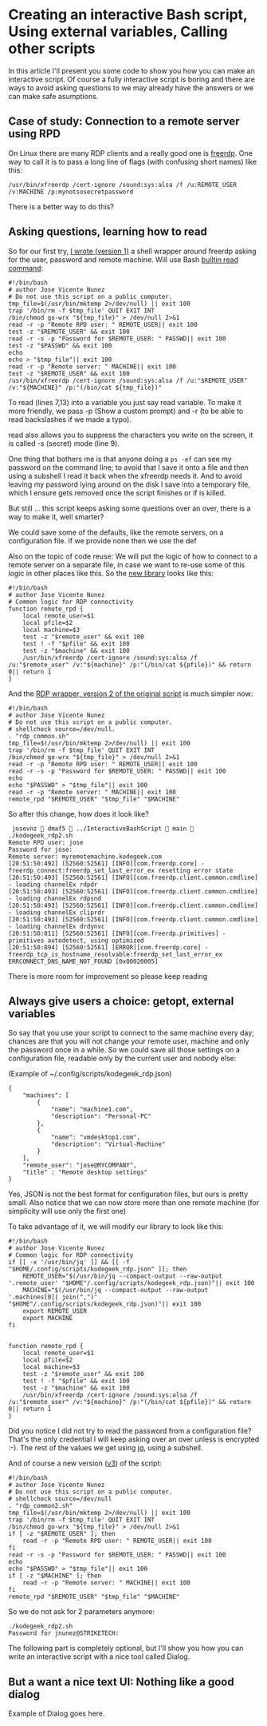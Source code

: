 # Creating an interactive Bash script, Using external variables, Calling other scripts

In this article I'll present you some code to show you how you can make an interactive script. Of course a fully interactive script is boring and there are ways to avoid asking questions to we may already have the answers or we can make safe asumptions.

## Case of study: Connection to a remote server using RPD

On Linux there are many RDP clients and a really good one is [freerdp](https://www.freerdp.com/). One way to call it is to pass a long line of flags (with confusing short names) like this:

```shell=
/usr/bin/xfreerdp /cert-ignore /sound:sys:alsa /f /u:REMOTE_USER /v:MACHINE /p:mynotsosecretpassword
```

There is a better way to do this?

## Asking questions, learning how to read

So for our first try, [I wrote (version 1)](https://github.com/josevnz/InteractiveBashScript/blob/main/kodegeek_rdp1.sh) a shell wrapper around freerdp asking for the user, password and remote machine. Will use Bash [builtin read command](https://wiki.bash-hackers.org/commands/builtin/read):

```shell=
#!/bin/bash
# author Jose Vicente Nunez
# Do not use this script on a public computer.
tmp_file=$(/usr/bin/mktemp 2>/dev/null) || exit 100
trap '/bin/rm -f $tmp_file' QUIT EXIT INT
/bin/chmod go-wrx "${tmp_file}" > /dev/null 2>&1
read -r -p "Remote RPD user: " REMOTE_USER|| exit 100
test -z "$REMOTE_USER" && exit 100
read -r -s -p "Password for $REMOTE_USER: " PASSWD|| exit 100
test -z "$PASSWD" && exit 100
echo
echo > "$tmp_file"|| exit 100
read -r -p "Remote server: " MACHINE|| exit 100
test -z "$REMOTE_USER" && exit 100
/usr/bin/xfreerdp /cert-ignore /sound:sys:alsa /f /u:"$REMOTE_USER" /v:"${MACHINE}" /p:"(/bin/cat ${tmp_file})"
```

To read (lines 7,13) into a variable you just say read variable. To make it more friendly, we pass -p (Show a custom prompt) and -r (to be able to read backslashes if we made a typo).

read also allows you to suppress the characters you write on the screen, it is called -s (secret) mode (line 9).

One thing that bothers me is that anyone doing a ```ps -ef``` can see my password on the command line; to avoid that I save it onto a file and then using a subshell I read it back when the xfreerdp needs it. And to avoid leaving my password lying around on the disk I save into a temporary file, which I ensure gets removed once the script finishes or if is killed.

But still ... this script keeps asking some questions over an over, there is a way to make it, well smarter?

We could save some of the defaults, like the remote servers, on a configuration file. If we provide none then we use the def

Also on the topic of code reuse: We will put the logic of how to connect to a remote server on a separate file, in case we want to re-use some of this logic in other places like this. So the [new library](https://github.com/josevnz/InteractiveBashScript/blob/main/rdp_common.sh) looks like this:

```shell=
#!/bin/bash
# author Jose Vicente Nunez
# Common logic for RDP connectivity
function remote_rpd {
    local remote_user=$1
    local pfile=$2
    local machine=$3
    test -z "$remote_user" && exit 100
    test ! -f "$pfile" && exit 100
    test -z "$machine" && exit 100
    /usr/bin/xfreerdp /cert-ignore /sound:sys:alsa /f /u:"$remote_user" /v:"${machine}" /p:"(/bin/cat ${pfile})" && return 0|| return 1
}
```

And the [RDP wrapper, version 2 of the original script](https://github.com/josevnz/InteractiveBashScript/blob/main/kodegeek_rdp2.sh) is much simpler now:
```shell=
#!/bin/bash
# author Jose Vicente Nunez
# Do not use this script on a public computer.
# shellcheck source=/dev/null.
. "rdp_common.sh"
tmp_file=$(/usr/bin/mktemp 2>/dev/null) || exit 100
trap '/bin/rm -f $tmp_file' QUIT EXIT INT
/bin/chmod go-wrx "${tmp_file}" > /dev/null 2>&1
read -r -p "Remote RPD user: " REMOTE_USER|| exit 100
read -r -s -p "Password for $REMOTE_USER: " PASSWD|| exit 100
echo
echo "$PASSWD" > "$tmp_file"|| exit 100
read -r -p "Remote server: " MACHINE|| exit 100
remote_rpd "$REMOTE_USER" "$tmp_file" "$MACHINE"

```

So after this change, how does it look like?
```shell=
 josevnz  dmaf5  ../InteractiveBashScript  main  ./kodegeek_rdp2.sh
Remote RPD user: jose
Password for jose: 
Remote server: myremotemachine.kodegeek.com
[20:51:50:492] [52560:52561] [INFO][com.freerdp.core] - freerdp_connect:freerdp_set_last_error_ex resetting error state
[20:51:50:493] [52560:52561] [INFO][com.freerdp.client.common.cmdline] - loading channelEx rdpdr
[20:51:50:493] [52560:52561] [INFO][com.freerdp.client.common.cmdline] - loading channelEx rdpsnd
[20:51:50:493] [52560:52561] [INFO][com.freerdp.client.common.cmdline] - loading channelEx cliprdr
[20:51:50:493] [52560:52561] [INFO][com.freerdp.client.common.cmdline] - loading channelEx drdynvc
[20:51:50:811] [52560:52561] [INFO][com.freerdp.primitives] - primitives autodetect, using optimized
[20:51:50:894] [52560:52561] [ERROR][com.freerdp.core] - freerdp_tcp_is_hostname_resolvable:freerdp_set_last_error_ex ERRCONNECT_DNS_NAME_NOT_FOUND [0x00020005]
```

There is more room for improvement so please keep reading

## Always give users a choice: getopt, external variables

So say that you use your script to connect to the same machine every day; chances are that you will not change your remote user, machine and only the password once in a while. So we could save all those settings on a configuration file, readable only by the current user and nobody else:

(Example of ~/.config/scripts/kodegeek_rdp.json)
```json=
{
    "machines": [
        {
            "name": "machine1.com",
            "description": "Personal-PC"
        },
        {
            "name": "vmdesktop1.com",
            "description": "Virtual-Machine"
        }
    ],
    "remote_user": "jose@MYCOMPANY",
    "title" : "Remote desktop settings"
}
```

Yes, JSON is not the best format for configuration files, but ours is pretty small. Also notice that we can now store more than one remote machine (for simplicity will use only the first one)

To take advantage of it, we will modify our library to look like this:

```shell=
#!/bin/bash
# author Jose Vicente Nunez
# Common logic for RDP connectivity
if [[ -x '/usr/bin/jq' ]] && [[ -f "$HOME/.config/scripts/kodegeek_rdp.json" ]]; then
    REMOTE_USER="$(/usr/bin/jq --compact-output --raw-output '.remote_user' "$HOME"/.config/scripts/kodegeek_rdp.json)"|| exit 100
    MACHINE="$(/usr/bin/jq --compact-output --raw-output '.machines[0]| join(",")' "$HOME"/.config/scripts/kodegeek_rdp.json)"|| exit 100
    export REMOTE_USER
    export MACHINE
fi


function remote_rpd {
    local remote_user=$1
    local pfile=$2
    local machine=$3
    test -z "$remote_user" && exit 100
    test ! -f "$pfile" && exit 100
    test -z "$machine" && exit 100
    /usr/bin/xfreerdp /cert-ignore /sound:sys:alsa /f /u:"$remote_user" /v:"${machine}" /p:"(/bin/cat ${pfile})" && return 0|| return 1
}
```

Did you notice I did not try to read the password from a configuration file? That's the only credential I will keep asking over an over unless is encrypted :-). The rest of the values we get using [jq](https://stedolan.github.io/jq/), using a subshell.

And of course a new version ([v3]()) of the script:

```shell=
#!/bin/bash
# author Jose Vicente Nunez
# Do not use this script on a public computer.
# shellcheck source=/dev/null
. "rdp_common2.sh" 
tmp_file=$(/usr/bin/mktemp 2>/dev/null) || exit 100
trap '/bin/rm -f $tmp_file' QUIT EXIT INT
/bin/chmod go-wrx "${tmp_file}" > /dev/null 2>&1
if [ -z "$REMOTE_USER" ]; then
    read -r -p "Remote RPD user: " REMOTE_USER|| exit 100
fi
read -r -s -p "Password for $REMOTE_USER: " PASSWD|| exit 100
echo
echo "$PASSWD" > "$tmp_file"|| exit 100
if [ -z "$MACHINE" ]; then
    read -r -p "Remote server: " MACHINE|| exit 100
fi
remote_rpd "$REMOTE_USER" "$tmp_file" "$MACHINE"
```

So we do not ask for 2 parameters anymore:
```shell=
./kodegeek_rdp2.sh 
Password for jnunez@STRIKETECH: 
```

The following part is completely optional, but I'll show you how you can write an interactive script with a nice tool called Dialog.


## But a want a nice text UI: Nothing like a good dialog

Example of Dialog goes here.
